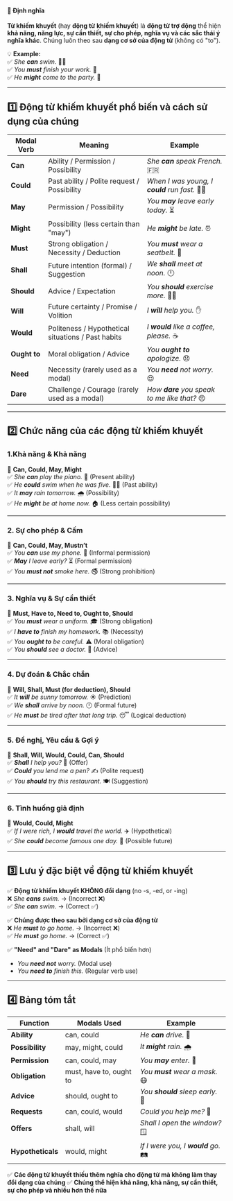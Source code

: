 #### **📜 Định nghĩa**

**Từ khiếm khuyết** (hay **động từ khiếm khuyết**) là **động từ trợ động** thể hiện **khả năng, năng lực, sự cần thiết, sự cho phép, nghĩa vụ và các sắc thái ý nghĩa khác**. Chúng luôn theo sau **dạng cơ sở của động từ** (không có "to").

💡 **Example:**  
✅ _She **can** swim._ 🏊‍♀️  
✅ _You **must** finish your work._ 📄  
✅ _He **might** come to the party._ 🎉

---

## **1️⃣ Động từ khiếm khuyết phổ biến và cách sử dụng của chúng**

| **Modal Verb** | **Meaning**                                        | **Example**                                  |
| -------------- | -------------------------------------------------- | -------------------------------------------- |
| **Can**        | Ability / Permission / Possibility                 | _She **can** speak French._ 🇫🇷               |
| **Could**      | Past ability / Polite request / Possibility        | _When I was young, I **could** run fast._ 🏃‍♂️ |
| **May**        | Permission / Possibility                           | _You **may** leave early today._ ⏳          |
| **Might**      | Possibility (less certain than "may")              | _He **might** be late._ ⏰                   |
| **Must**       | Strong obligation / Necessity / Deduction          | _You **must** wear a seatbelt._ 🚗           |
| **Shall**      | Future intention (formal) / Suggestion             | _We **shall** meet at noon._ 🕛              |
| **Should**     | Advice / Expectation                               | _You **should** exercise more._ 🏋️‍♂️           |
| **Will**       | Future certainty / Promise / Volition              | _I **will** help you._ ✋                    |
| **Would**      | Politeness / Hypothetical situations / Past habits | _I **would** like a coffee, please._ ☕      |
| **Ought to**   | Moral obligation / Advice                          | _You **ought to** apologize._ 😞             |
| **Need**       | Necessity (rarely used as a modal)                 | _You **need** not worry._ 😌                 |
| **Dare**       | Challenge / Courage (rarely used as a modal)       | _How **dare** you speak to me like that?_ 😠 |

---

## **2️⃣ Chức năng của các động từ khiếm khuyết**

### **1.Khả năng & Khả năng**

🔹 **Can, Could, May, Might**  
✅ _She **can** play the piano._ 🎹 (Present ability)  
✅ _He **could** swim when he was five._ 🏊‍♂️ (Past ability)  
✅ _It **may** rain tomorrow._ 🌧️ (Possibility)  
✅ _He **might** be at home now._ 🏠 (Less certain possibility)

---

### **2. Sự cho phép & Cấm**

🔹 **Can, Could, May, Mustn’t**  
✅ _You **can** use my phone._ 📱 (Informal permission)  
✅ _**May** I leave early?_ ⏳ (Formal permission)  
✅ _You **must not** smoke here._ 🚭 (Strong prohibition)

---

### **3. Nghĩa vụ & Sự cần thiết**

🔹 **Must, Have to, Need to, Ought to, Should**  
✅ _You **must** wear a uniform._ 🎓 (Strong obligation)  
✅ _I **have to** finish my homework._ 📚 (Necessity)  
✅ _You **ought to** be careful._ ⚠️ (Moral obligation)  
✅ _You **should** see a doctor._ 🏥 (Advice)

---

### **4. Dự đoán & Chắc chắn**

🔹 **Will, Shall, Must (for deduction), Should**  
✅ _It **will** be sunny tomorrow._ ☀️ (Prediction)  
✅ _We **shall** arrive by noon._ 🕛 (Formal future)  
✅ _He **must** be tired after that long trip._ 😴 (Logical deduction)

---

### **5. Đề nghị, Yêu cầu & Gợi ý**

🔹 **Shall, Will, Would, Could, Can, Should**  
✅ _**Shall** I help you?_ 🤝 (Offer)  
✅ _**Could** you lend me a pen?_ ✍️ (Polite request)  
✅ _You **should** try this restaurant._ 🍽️ (Suggestion)

---

### **6. Tình huống giả định**

🔹 **Would, Could, Might**  
✅ _If I were rich, I **would** travel the world._ ✈️ (Hypothetical)  
✅ _She **could** become famous one day._ 🌟 (Possible future)

---

## **3️⃣ Lưu ý đặc biệt về động từ khiếm khuyết**

✅ **Động từ khiếm khuyết KHÔNG đổi dạng** (no -s, -ed, or -ing)  
❌ _She **cans** swim._ → (Incorrect ❌)  
✅ _She **can** swim._ → (Correct ✅)

✅ **Chúng được theo sau bởi dạng cơ sở của động từ**  
❌ _He **must** to go home._ → (Incorrect ❌)  
✅ _He **must** go home._ → (Correct ✅)

✅ **"Need" and "Dare" as Modals** (Ít phổ biến hơn)

- _You **need not** worry._ (Modal use)
- _You **need to** finish this._ (Regular verb use)

---

## **4️⃣ Bảng tóm tắt**

| **Function**      | **Modals Used**         | **Example**                         |
| ----------------- | ----------------------- | ----------------------------------- |
| **Ability**       | can, could              | _He **can** drive._ 🚗              |
| **Possibility**   | may, might, could       | _It **might** rain._ 🌧️             |
| **Permission**    | can, could, may         | _You **may** enter._ 🚪             |
| **Obligation**    | must, have to, ought to | _You **must** wear a mask._ 😷      |
| **Advice**        | should, ought to        | _You **should** sleep early._ 🛌    |
| **Requests**      | can, could, would       | _Could you help me?_ 🙏             |
| **Offers**        | shall, will             | _Shall I open the window?_ 🪟       |
| **Hypotheticals** | would, might            | _If I were you, I **would** go._ 🛤️ |

✅ **Các động từ khuyết thiếu thêm nghĩa cho động từ mà không làm thay đổi dạng của chúng**
✅ **Chúng thể hiện khả năng, khả năng, sự cần thiết, sự cho phép và nhiều hơn thế nữa**
